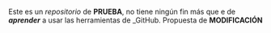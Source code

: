 Este es un _repositorio_ de **PRUEBA**, no tiene ningún fin más que e de **_aprender_** a usar las herramientas de _GitHub.
Propuesta de **MODIFICACIÓN**
